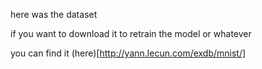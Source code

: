 here was the dataset

if you want to download it to retrain the model or whatever 

you can find it (here)[http://yann.lecun.com/exdb/mnist/] 
